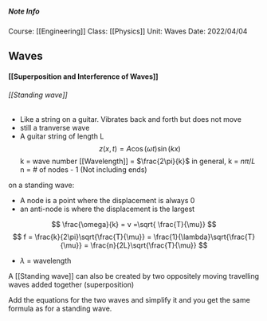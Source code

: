 ##### Note Info
Course: [[Engineering]]
Class: [[Physics]]
Unit: Waves
Date: 2022/04/04
## Waves
#### [[Superposition and Interference of Waves]]
###### [[Standing wave]]
- Like a string on a guitar. Vibrates back and forth but does not move
- still a tranverse wave
- A guitar string of length L
$$ z(x,t) = A\cos(\omega t)\sin(kx) $$
k = wave number
[[Wavelength]] = $\frac{2\pi}{k}$ 
in general, k = $n\pi/L$ 
n = # of nodes - 1          (Not including ends)

on a standing wave:
- A node is a point where the displacement is always 0
- an anti-node is where the displacement is the largest

$$ \frac{\omega}{k} = v =\sqrt{
\frac{T}{\mu}} 
 $$
 $$ f = \frac{k}{2\pi}\sqrt{\frac{T}{\mu}} = \frac{1}{\lambda}\sqrt{\frac{T}{\mu}} = \frac{n}{2L}\sqrt{\frac{T}{\mu}} $$
- $\lambda$ = wavelength


A [[Standing wave]] can also be created by two oppositely moving travelling waves added together (superposition)

Add the equations for the two waves and simplify it and you get the same formula as for a standing wave.

